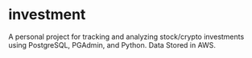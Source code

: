 # investment
A personal project for tracking and analyzing stock/crypto investments using PostgreSQL, PGAdmin, and Python. Data Stored in AWS.
